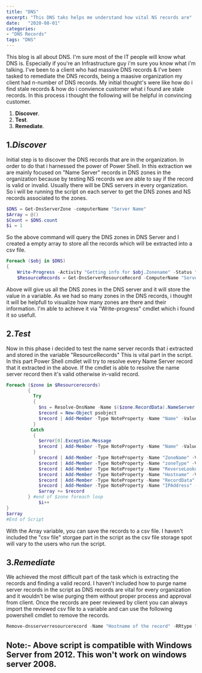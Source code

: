 ```yaml
---
title: "DNS"
excerpt: "This DNS taks helps me understand how vital NS records are"
date:   "2020-08-01"
categories: 
- "DNS Records"
tags: "DNS"
---
```

This blog is all about DNS. I'm sure most of the IT people will know what DNS is. Especially if you're an Infrastructure guy i'm sure you know what i'm talking. 
I've been to a client who had massive DNS records & I've been tasked to remediate the DNS records, being a maasive organization my client had n-number of DNS records. 
My initial thought's were like how do i find stale records & how do i convience customer what i found are stale records. In this process i thought the following will be helpful in convincing customer.

1. **Discover**.
2. **Test**.
3. **Remediate**.

## 1.***Discover***
Initial step is to discover the DNS records that are in the organization. In order to do that i harnessed the power of Power Shell. In this extraction we are mainly focused on "Name Server" records in DNS zones in the organization because by testing NS records we are able to say if the record is valid or invalid. Usually there will be DNS servers in every organization. So i will be running the script on each server to get the DNS zones and NS records associated to the zones. 

```powershell
$DNS = Get-DnsServerZone -computerName "Server Name"
$Array = @()
$Count = $DNS.count
$i = 1
```
So the above command will query the DNS zones in DNS Server and I created a empty array to store all the records which will be extracted into a csv file. 

```powershell
Foreach ($obj in $DNS)
{
    Write-Progress -Activity "Getting info for $obj.Zonename" -Status "$i of $count" -PercentComplete ($i/$count*100)
    $ResourceRecords = Get-DnsServerResourceRecord -ComputerName "Server Name" -ZoneName $($obj.Zonename) -RRType NS
```
Above will give us all the DNS zones in the DNS server and it will store the value in a variable. As we had so many zones in the DNS records, i thought it will be helpfull to visualize how many zones are there and their information. I'm able to achieve it via "Write-progress" cmdlet which i found it so usefull. 

## 2.***Test***
Now in this phase i decided to test the name server records that i extracted and stored in the variable "ResourceRecords"
This is vital part in the script. In this part Power Shell cmdlet will try to resolve every Name Server record that it extracted in the above.
If the cmdlet is able to resolve the name server record then it's valid otherwise in-valid record. 

```powershell
Foreach ($zone in $Resourcerecords)
        { 
          Try 
          {
            $ns = Resolve-DnsName -Name $($zone.RecordData).NameServer 
            $record = New-Object psobject
            $record | Add-Member -Type NoteProperty -Name "Name" -Value $ns.Name
          }
         Catch
          {
            $error[0].Exception.Message
            $record | Add-Member -Type NoteProperty -Name "Name" -Value $($error[0].exception.Message)
          }
            $record | Add-Member -Type NoteProperty -Name "ZoneName" -Value $obj.ZoneName
            $record | Add-Member -Type NoteProperty -Name "zoneType" -Value $obj.ZoneType
            $record | Add-Member -Type NoteProperty -Name "ReverseLookupZone" -Value $obj.Isreverselookupzone
            $record | Add-Member -Type NoteProperty -Name "Hostname" -Value $Zone.Hostname
            $record | Add-Member -Type NoteProperty -Name "RecordData" -Value $($zone.recorddata).Nameserver
            $record | Add-Member -Type NoteProperty -Name "IPAddress" -Value $ns.Ipaddress
            $array += $record
        } #end of $zone foreach loop
            $i++
}
$array 
#End of Script
```
With the Array variable, you can save the records to a csv file. I haven't included the "csv file" storgae part in the script as the csv file storage spot will vary to the users who run the script. 

## 3.***Remediate***

We achieved the most difficult part of the task which is extracting the records and finding a valid record. I haven't included how to purge name server records in the script as DNS records are vital for every organization and it wouldn't be wise purging them without proper process and approval from client. Once the records are peer reviewed by client you can always import the reviewed csv file to a variable and can use the following powershell cmdlet to remove the records. 

```powershell
Remove-dnsserverresourcerecord -Name "Hostname of the record" -RRtype "NS" -recorddata "name of name server record" -zonename "zone name" -computername "Server name"
```
## **Note**:- Above script is compatible with Windows Server from 2012. This won't work on windows server 2008. 